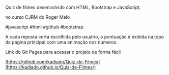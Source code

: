 Quiz de filmes desenvolvido com HTML, Bootstrap e JavaScript, 

no curso CJRM do Roger Melo

#javascript #html #github #bootstrap 


A cada reposta certa escolhida pelo usuário, a pontuação é exibida na topo da página principal com uma animação nos números.



Link do Git Pages para acessar o projeto de forma fácil

[https://github.com/kadiado/Quiz-de-Filmes](https://kadiado.github.io/Quiz-de-Filmes/)
